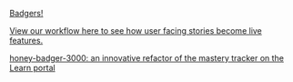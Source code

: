 [Badgers!](https://www.youtube.com/watch?v=NL6CDFn2i3I)

[View our workflow here to see how user facing stories become live features.](https://www.pivotaltracker.com/n/projects/1933341)

[honey-badger-3000: an innovative refactor of the mastery tracker on the Learn portal](https://docs.google.com/document/d/1K7DsvV5MPhCRcTlFvvUiIqR9BWRnwn9B6DdoXWcKOV8/edit?usp=sharing)
